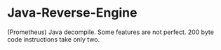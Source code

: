 # Java-Reverse-Engine
(Prometheus)
Java decompile. Some features are not perfect. 200 byte code instructions take only two.
